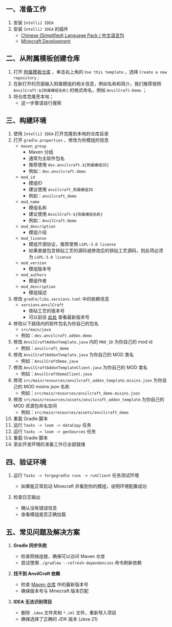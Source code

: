 ## 一、准备工作

1. 安装 `IntelliJ IDEA`
2. 安装 `IntelliJ IDEA` 的插件
    * [Chinese (Simplified) Language Pack / 中文语言包](https://plugins.jetbrains.com/plugin/13710-chinese-simplified-language-pack----)
    * [Minecraft Development](https://plugins.jetbrains.com/plugin/8327-minecraft-development)

## 二、从附属模板创建仓库

1. 打开 [附属模板仓库](https://github.com/Anvil-Dev/AnvilCraftAddonTemplate) ，单击右上角的 `Use this template`
   ，选择 `Create a new repository` ;
2. 在新打开的页面输入附属模组的相关信息，例如名称和简介，我们推荐按照 `AnvilCraft-${附属模组名称}`
   的格式命名，例如 `AnvilCraft-Demo` ；
3. 将仓库克隆至本地；
    * 这一步骤请自行搜索

## 三、构建环境

1. 使用 `IntelliJ IDEA` 打开克隆到本地的仓库目录
2. 打开 `gradle.properties` ，修改为你模组的信息
    * `maven_group`
        * Maven 分组
        * 通常为主软件包名
        * 推荐使用 `dev.anvilcraft.${附属模组ID}`
        * 例如：`dev.anvilcraft.demo`
    * `mod_id`
        * 模组ID
        * 建议使用 `anvilcraft_附属模组ID`
        * 例如：`anvilcraft_demo`
    * `mod_name`
        * 模组名称
        * 建议使用 `AnvilCraft-${附属模组名称}`
        * 例如：`AnvilCraft-Demo`
    * `mod_description`
        * 模组介绍
    * `mod_license`
        * 模组开源协议，推荐使用 `LGPL-3.0 license`
        * 如果直接包含铁砧工艺的源码或修改后的铁砧工艺源码，则此项必须为 `LGPL-3.0 license`
    * `mod_version`
        * 模组版本号
   * `mod_authors`
       * 模组作者
   * `mod_description`
       * 模组描述
3. 修改 `gradle/libs.versions.toml` 中的依赖信息
    * `versions`.`anvilCraft`
        * 铁砧工艺的版本号
        * 可以前往 [此处](https://server.cjsah.net:1002/maven/dev/dubhe/anvilcraft-neoforge-1.21.1/maven-metadata.xml)
          查看最新版本号
4. 修改以下路径内的软件包名为你自己的包名
    * `src/main/java`
    * 例如：`dev.anvilcraft.addon.demo`
5. 修改 `AnvilCraftAddonTemplate.java` 内的 `MOD_ID` 为你自己的 mod id
    * 例如：`anvilcraft_demo`
6. 修改 `AnvilCraftAddonTemplate.java` 为你自己的 MOD 类名
    * 例如：`AnvilCraftDemo.java`
7. 修改 `AnvilCraftAddonTemplateClient.java` 为你自己的 MOD 类名
    * 例如：`AnvilCraftDemoClient.java`
8. 修改 `src/main/resources/anvilcraft_addon_template.mixins.json` 为你自己的 MOD mixins json 名称
    * 例如：`src/main/resources/anvilcraft_demo.mixins.json`
9. 修改 `src/main/resources/assets/anvilcraft_addon_template` 为你自己的 MOD 资源包命名空间
    * 例如：`src/main/resources/assets/anvilcraft_demo`
10. 重载 Gradle 脚本
11. 运行 `Tasks -> loom -> dataCopy` 任务
12. 运行 `Tasks -> loom -> genSources` 任务
13. 重载 Gradle 脚本
14. 至此开发环境的准备工作已全部就绪

## 四、验证环境

1. 运行 `Tasks -> forgegradle runs -> runClient` 任务测试环境
    * 如果能正常启动 Minecraft 并看到你的模组，说明环境配置成功

2. 检查日志输出
    * 确认没有错误信息
    * 查看模组是否正确加载

## 五、常见问题及解决方案

1. **Gradle 同步失败**
    * 检查网络连接，确保可以访问 Maven 仓库
    * 尝试使用 `./gradlew --refresh-dependencies` 命令刷新依赖

2. **找不到 AnvilCraft 依赖**
    * 检查 [Maven 仓库](https://server.cjsah.net:1002/maven/dev/dubhe/anvilcraft-neoforge-1.21.1/maven-metadata.xml)
      中的最新版本号
    * 确保版本号与 Minecraft 版本匹配

3. **IDEA 无法识别项目**
    * 删除 `.idea` 文件夹和 `*.iml` 文件，重新导入项目
    * 确保选择了正确的 JDK 版本 (Java 21)
